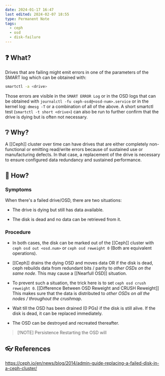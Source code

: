 ```yaml
---
date: 2024-01-17 16:47
last edited: 2024-02-07 18:55
type: Permanent Note
tags:
  - ceph
  - osd
  - disk-failure
---
```

## ❓ What?

Drives that are failing might emit errors in one of the parameters of the SMART log which can be obtained with: 
```bash
smartctl -a <drive>
```
Those errors are visible in the `SMART ERROR Log` or in the OSD logs that can be obtained with `journalctl -fu ceph-osd@<osd-num>.service` or in the kernel log: `dmesg -T` or a combination of all of the above. A short smartctl test (`smartctl -t short <drive>`) can also be run to further confirm that the drive is dying but is often not necessary.

## ❔ Why?

A [[Ceph]] cluster over time can have drives that are either completely non-functional or emitting read/write errors because of sustained use or manufacturing defects. In that case, a replacement of the drive is necessary to ensure configured data redundancy and sustained performance. 

## 🎤 How?

### Symptoms

When there's a failed drive/OSD, there are two situations:

- The drive is dying but still has data available.

- The disk is dead and no data can be retrieved from it.

### Procedure

- In both cases, the disk can be marked out of the [[Ceph]] cluster with `ceph osd out <osd.num>` or `ceph osd reweight 0` (Both are equivalent operations).

- [[Ceph]] drains the dying OSD and moves data OR if the disk is dead, ceph rebuilds data from redundant bits / parity to _other OSDs on the same node_. This may cause a [[Nearfull OSD]] situation.
 
- To prevent such a situation, the trick here is to set `ceph osd crush reweight 0`. [[Difference Between OSD Reweight and CRUSH Reweight]] This makes sure that the data is distributed to _other OSDs on all the nodes / throughout the crushmap_.

- Wait till the OSD has been drained (0 PGs) if the disk is still alive. If the disk is dead, it can be replaced immediately.

- The OSD can be destroyed and recreated thereafter.


> [!NOTE] Persistence
> Restarting the OSD will


## 👓 References

https://ceph.io/en/news/blog/2014/admin-guide-replacing-a-failed-disk-in-a-ceph-cluster/

